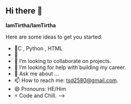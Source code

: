 ## Hi there 👋
**IamTirtha/IamTirtha** 

Here are some ideas to get you started:

- 🔭C , Python , HTML
- 🌱 
- 👯 I’m looking to collaborate on projects.
- 🤔 I’m looking for help with building my career.
- 💬 Ask me about ...
- 📫 How to reach me: tsd2580@gmail.com.
- 😄 Pronouns: HE/Him
- ⚡ Code and Chill.
-->
